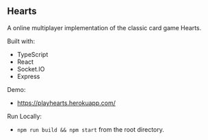 ## Hearts

A online multiplayer implementation of the classic card game Hearts.

Built with:

- TypeScript
- React
- Socket.IO
- Express

Demo:

- https://playhearts.herokuapp.com/

Run Locally:

- `npm run build && npm start` from the root directory.
